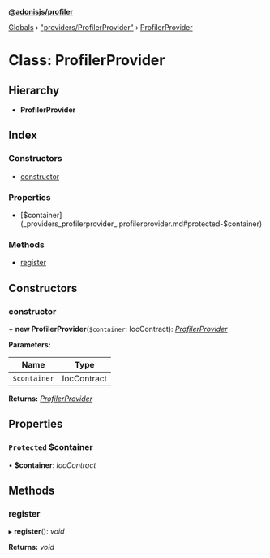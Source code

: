 **[@adonisjs/profiler](../README.md)**

[Globals](../README.md) › [&quot;providers/ProfilerProvider&quot;](../modules/_providers_profilerprovider_.md) › [ProfilerProvider](_providers_profilerprovider_.profilerprovider.md)

# Class: ProfilerProvider

## Hierarchy

* **ProfilerProvider**

## Index

### Constructors

* [constructor](_providers_profilerprovider_.profilerprovider.md#constructor)

### Properties

* [$container](_providers_profilerprovider_.profilerprovider.md#protected-$container)

### Methods

* [register](_providers_profilerprovider_.profilerprovider.md#register)

## Constructors

###  constructor

\+ **new ProfilerProvider**(`$container`: IocContract): *[ProfilerProvider](_providers_profilerprovider_.profilerprovider.md)*

**Parameters:**

Name | Type |
------ | ------ |
`$container` | IocContract |

**Returns:** *[ProfilerProvider](_providers_profilerprovider_.profilerprovider.md)*

## Properties

### `Protected` $container

• **$container**: *IocContract*

## Methods

###  register

▸ **register**(): *void*

**Returns:** *void*